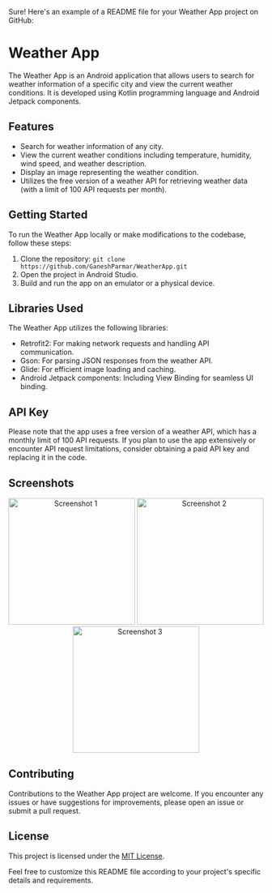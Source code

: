 Sure! Here's an example of a README file for your Weather App project on GitHub:

# Weather App

The Weather App is an Android application that allows users to search for weather information of a specific city and view the current weather conditions. It is developed using Kotlin programming language and Android Jetpack components.

## Features

- Search for weather information of any city.
- View the current weather conditions including temperature, humidity, wind speed, and weather description.
- Display an image representing the weather condition.
- Utilizes the free version of a weather API for retrieving weather data (with a limit of 100 API requests per month).

## Getting Started

To run the Weather App locally or make modifications to the codebase, follow these steps:

1. Clone the repository: `git clone https://github.com/GaneshParmar/WeatherApp.git`
2. Open the project in Android Studio.
3. Build and run the app on an emulator or a physical device.

## Libraries Used

The Weather App utilizes the following libraries:

- Retrofit2: For making network requests and handling API communication.
- Gson: For parsing JSON responses from the weather API.
- Glide: For efficient image loading and caching.
- Android Jetpack components: Including View Binding for seamless UI binding.

## API Key

Please note that the app uses a free version of a weather API, which has a monthly limit of 100 API requests. If you plan to use the app extensively or encounter API request limitations, consider obtaining a paid API key and replacing it in the code.

## Screenshots
<div align="center">
  <img src="https://github.com/GaneshParmar/WeatherApp/assets/80880253/1b3a5477-5bf4-4bfa-b1e5-50e8bc7e67bd" alt="Screenshot 1" width="250" />
  <img src="https://github.com/GaneshParmar/WeatherApp/assets/80880253/7a7de623-270d-4596-912a-60a9cdb66266" alt="Screenshot 2" width="250" />
  <img src="https://github.com/GaneshParmar/WeatherApp/assets/80880253/dcaa8747-1a57-479f-b39d-830995f0724a" alt="Screenshot 3" width="250" />
</div>


## Contributing

Contributions to the Weather App project are welcome. If you encounter any issues or have suggestions for improvements, please open an issue or submit a pull request.

## License

This project is licensed under the [MIT License](LICENSE).

Feel free to customize this README file according to your project's specific details and requirements.
